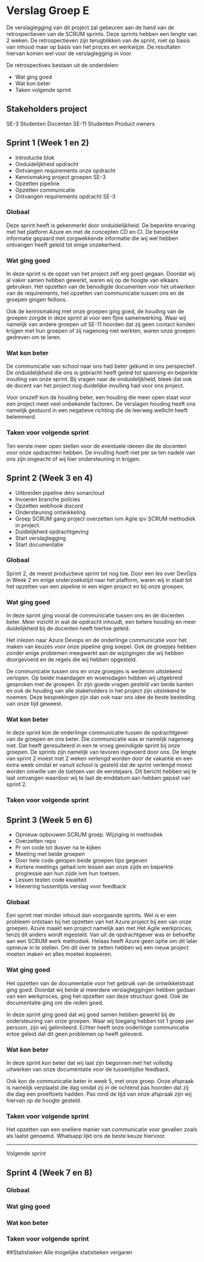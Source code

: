 # Verslag Groep E
De verslaglegging van dit project zal gebeuren aan de hand van de retrospectieven van de SCRUM sprints. Deze 
sprints hebben een lengte van 2 weken. De retrospectieven zijn terugblikken van de sprint, niet op basis van 
inhoud maar op basis van het proces en werkwijze. De resultaten hiervan komen wel voor de verslaglegging in voor.

De retrospectives bestaan uit de onderdelen: 
* Wat ging goed 
* Wat kon beter
* Taken volgende sprint

## Stakeholders project
SE-3 Studenten
Docenten
SE-11 Studenten
Product owners


## Sprint 1 (Week 1 en 2)
* Introductie blok
* Onduidelijkheid opdracht
* Ontvangen requirements onze opdracht
* Kennismaking project groepen SE-3
* Opzetten pipeline
* Opzetten communicatie 
* Ontvangen requirements opdracht SE-3

### Globaal
Deze sprint heeft is gekenmerkt door onduidelijkheid. De beperkte ervaring met het platform Azure en met de 
concepten CD en CI. De berperkte informatie gepaard met zorgwekkende informatie die wij wel hebben ontvangen heeft geleid 
tot enige onzekerheid.

### Wat ging goed
In deze sprint is de opzet van het project zelf erg goed gegaan. Doordat wij al vaker samen hebben gewerkt, waren 
wij op de hoogte van elkaars gebruiken. Het opzetten van de benodigde documenten voor het uitwerken van de requirements, 
het opzetten van communicatie tussen ons en de groepen gingen feilloos. 

Ook de kennismaking met onze groepen ging goed, de houding van de groepen zorgde in deze sprint al voor een fijne 
samenwerking. Waar wij namelijk van andere groepen uit SE-11 hoorden dat zij geen contact konden krijgen met hun 
groepen of zij nagenoeg niet werkten, waren onze groepen gedreven om te leren. 

### Wat kon beter
De communicatie van school naar ons had beter gekund in ons perspectief. De onduidelijkheid die ons is gebracht 
heeft geleid tot spanning en beperkte invulling van onze sprint. Bij vragen naar de onduidelijkheid, bleek dat ook de 
docent van het project nog duidelijke invulling had voor ons project.

Voor onszelf kon de houding beter, een houding die meer open staat voor een project meet veel onbekende factoren. 
De verslagen houding heeft ons namelijk gestuurd in een negatieve richting die de leerweg wellicht heeft belemmerd.

### Taken voor volgende sprint
Ten eerste meer open stellen voor de eventuele ideeen die de docenten voor onze opdrachten hebben. De invulling hoeft 
niet per se ten nadele van ons zijn ongeacht of wij hier ondersteuning in krijgen.  

## Sprint 2 (Week 3 en 4)
* Uitbreiden pipeline dmv sonarcloud
* Invoeren branche policies
* Opzetten webhook discord
* Ondersteuning ontwikkeling
* Groep SCRUM gang project overzetten ivm Agile ipv SCRUM methodiek in project. 
* Duidelijkheid opdrachtgeving 
* Start verslaglegging
* Start documentatie

### Globaal
Sprint 2, de meest productieve sprint tot nog toe. Door een les over DevOps in Week 2 en enige onderzoekstijd naar het 
platform, waren wij in staat tot het opzetten van een pipeline in een eigen project en bij onze groepen.

### Wat ging goed
In deze sprint ging vooral de communicatie tussen ons en de docenten beter. Meer inzicht in wat de opdracht inhoudt, 
een betere houding en meer duidelijkheid bij de docenten heeft hiertoe geleid. 

Het inlezen naar Azure Devops en de onderlinge communicatie voor het maken van keuzes voor onze pipeline ging soepel. 
Ook de groepjes hebben zonder enige problemen meegwerkt aan de wijzigingen die wij hebben doorgevoerd en de regels 
die wij hebben opgesteld. 

De communicatie tussen ons en onze groepjes is wederom uitstekend verlopen. Op beide maandagen en woensdagen hebben wij 
uitgebreid gesproken met de groepen. Er zijn goede vragen gesteld van beide kanten en ook de houding van alle 
stakeholders in het project zijn uitstekend te noemen. Deze besprekingen zijn dan ook naar ons idee de beste besteding 
van onze tijd geweest.

### Wat kon beter
In deze sprint kon de onderlinge communicatie tussen de opdrachtgever van de groepen en ons beter. Die communicatie was 
er namelijk nagenoeg niet. Dat heeft geresulteerd in een te vroeg geeindigde sprint bij onze groepen. De sprints zijn 
namelijk van tevoren ingevoerd door ons. De lengte van sprint 2 moest met 2 weken verlengd worden door de vakantie en 
een extra week omdat er vanuit school is gesteld dat de sprint verlengd moest worden omwille van de toetsen van de eerstejaars. 
Dit bericht hebben wij te laat ontvangen waardoor wij te laat de einddatum aan hebben gepast van sprint 2. 

### Taken voor volgende sprint 

## Sprint 3 (Week 5 en 6)
* Opnieuw opbouwen SCRUM groep. Wijziging in methodiek
* Overzetten repo 
* Pr om code tot dusver na te kijken
* Meeting met beide groepen 
* Door hele code gelopen beide groepen tips gegeven
* Kortere meetings gehad ivm lessen aan onze zijde en beperkte progressie aan hun zijde ivm hun toetsen. 
* Lessen testen code kwaliteit
* Inlevering tussentijds verslag voor feedback

### Globaal
Een sprint met minder inhoud dan voorgaande sprints. Wel is er een probleem ontstaan bij het opzetten van het Azure 
project bij een van onze groepen. Azure maakt een project namelijk aan met Het Agile werkproces, tenzij dit anders 
wordt ingesteld. Van uit de opdrachtgever was er behoefte aan een SCRUM werk methodiek. Helaas heeft Azure geen optie
om dit later opnieuw in te stellen. Om dit over te zetten hebben wij een nieuw project moeten maken en alles moeten kopieeren.

### Wat ging goed
Het opzetten van de documentatie voor het gebruik van de ontwikkelstraat ging goed. Doordat wij beide al meerdere 
verslagleggingen hebben gedaan van een werkproces, ging het opzetten van deze structuur goed. Ook de documentatie ging 
om die reden goed.

In deze sprint ging goed dat wij goed samen hebben gewerkt bij de ondersteuning van onze groepen. Waar wij toegang 
hebben tot 1 groep per persoon, zijn wij gelimiteerd. Echter heeft onze onderlinge communicatie ertoe geleid dat dit 
geen problemen op heeft geleverd.

### Wat kon beter
In deze sprint kon beter dat wij laat zijn begonnen met het volledig uitwerken van onze documentatie voor de 
tussentijdse feedback.

Ook kon de communicatie beter in week 5, met onze groep. Onze afspraak is namelijk verplaatst die dag omdat zij in de
ochtend pas hoorden dat zij die dag een proeftoets hadden. Pas rond de tijd van onze afspraak zijn wij hiervan op de 
hoogte gesteld.

### Taken voor volgende sprint 
Het opzetten van een snellere manier van communicatie voor gevallen zoals als laatst genoemd. Whatsapp lijkt ons de 
beste keuze hiervoor. 

___
Volgende sprint
## Sprint 4 (Week 7 en 8)
### Globaal

### Wat ging goed

### Wat kon beter

### Taken voor volgende sprint 


##Statistieken
Alle mogelijke statistieken vergaren